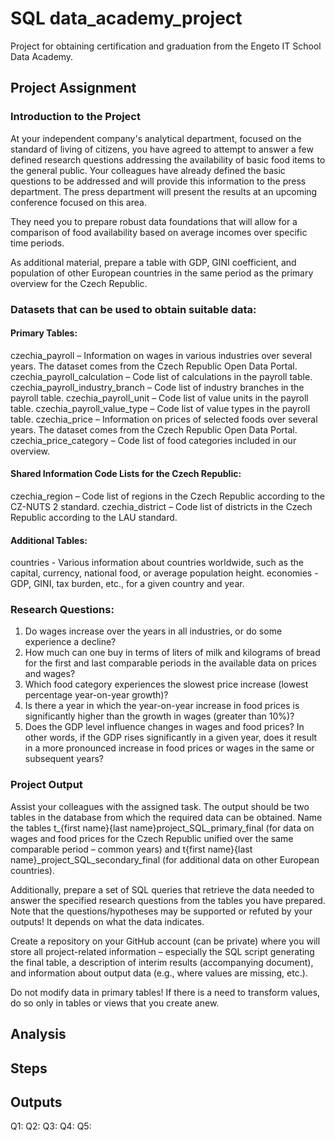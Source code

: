 # SQL data_academy_project
Project for obtaining certification and graduation from the Engeto IT School Data Academy.

## Project Assignment

### Introduction to the Project
At your independent company's analytical department, focused on the standard of living of citizens, you have agreed to attempt to answer a few defined research questions addressing the availability of basic food items to the general public. Your colleagues have already defined the basic questions to be addressed and will provide this information to the press department. The press department will present the results at an upcoming conference focused on this area.

They need you to prepare robust data foundations that will allow for a comparison of food availability based on average incomes over specific time periods.

As additional material, prepare a table with GDP, GINI coefficient, and population of other European countries in the same period as the primary overview for the Czech Republic.

### Datasets that can be used to obtain suitable data:
#### Primary Tables:
czechia_payroll – Information on wages in various industries over several years. The dataset comes from the Czech Republic Open Data Portal.
czechia_payroll_calculation – Code list of calculations in the payroll table.
czechia_payroll_industry_branch – Code list of industry branches in the payroll table.
czechia_payroll_unit – Code list of value units in the payroll table.
czechia_payroll_value_type – Code list of value types in the payroll table.
czechia_price – Information on prices of selected foods over several years. The dataset comes from the Czech Republic Open Data Portal.
czechia_price_category – Code list of food categories included in our overview.
#### Shared Information Code Lists for the Czech Republic:
czechia_region – Code list of regions in the Czech Republic according to the CZ-NUTS 2 standard.
czechia_district – Code list of districts in the Czech Republic according to the LAU standard.
#### Additional Tables:
countries - Various information about countries worldwide, such as the capital, currency, national food, or average population height.
economies - GDP, GINI, tax burden, etc., for a given country and year.

### Research Questions:
1) Do wages increase over the years in all industries, or do some experience a decline?
2) How much can one buy in terms of liters of milk and kilograms of bread for the first and last comparable periods in the available data on prices and wages?
3) Which food category experiences the slowest price increase (lowest percentage year-on-year growth)?
4) Is there a year in which the year-on-year increase in food prices is significantly higher than the growth in wages (greater than 10%)?
5) Does the GDP level influence changes in wages and food prices? In other words, if the GDP rises significantly in a given year, does it result in a more pronounced increase in food prices or wages in the same or subsequent years?

### Project Output
Assist your colleagues with the assigned task. The output should be two tables in the database from which the required data can be obtained. Name the tables t_{first name}{last name}project_SQL_primary_final (for data on wages and food prices for the Czech Republic unified over the same comparable period – common years) and t{first name}{last name}_project_SQL_secondary_final (for additional data on other European countries).

Additionally, prepare a set of SQL queries that retrieve the data needed to answer the specified research questions from the tables you have prepared. Note that the questions/hypotheses may be supported or refuted by your outputs! It depends on what the data indicates.

Create a repository on your GitHub account (can be private) where you will store all project-related information – especially the SQL script generating the final table, a description of interim results (accompanying document), and information about output data (e.g., where values are missing, etc.).

Do not modify data in primary tables! If there is a need to transform values, do so only in tables or views that you create anew.

## Analysis

## Steps

## Outputs
Q1:
Q2:
Q3:
Q4:
Q5: